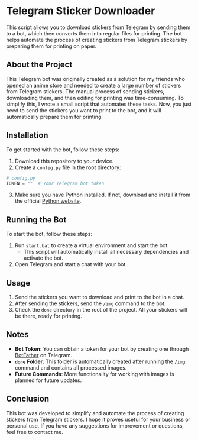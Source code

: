 
# Telegram Sticker Downloader

This script allows you to download stickers from Telegram by sending them to a bot, which then converts them into regular files for printing. The bot helps automate the process of creating stickers from Telegram stickers by preparing them for printing on paper.

## About the Project

This Telegram bot was originally created as a solution for my friends who opened an anime store and needed to create a large number of stickers from Telegram stickers. The manual process of sending stickers, downloading them, and then editing for printing was time-consuming. To simplify this, I wrote a small script that automates these tasks. Now, you just need to send the stickers you want to print to the bot, and it will automatically prepare them for printing.

## Installation

To get started with the bot, follow these steps:

1. Download this repository to your device.
2. Create a `config.py` file in the root directory:

```python
# config.py
TOKEN = ""  # Your Telegram bot token
```

3. Make sure you have Python installed. If not, download and install it from the official [Python website](https://www.python.org/).

## Running the Bot

To start the bot, follow these steps:

1. Run `start.bat` to create a virtual environment and start the bot:
   - This script will automatically install all necessary dependencies and activate the bot.
2. Open Telegram and start a chat with your bot.

## Usage

1. Send the stickers you want to download and print to the bot in a chat.
2. After sending the stickers, send the `/img` command to the bot.
3. Check the `done` directory in the root of the project. All your stickers will be there, ready for printing.

## Notes

- **Bot Token**: You can obtain a token for your bot by creating one through [BotFather](https://t.me/botfather) on Telegram.
- **`done` Folder**: This folder is automatically created after running the `/img` command and contains all processed images.
- **Future Commands**: More functionality for working with images is planned for future updates.

## Conclusion

This bot was developed to simplify and automate the process of creating stickers from Telegram stickers. I hope it proves useful for your business or personal use. If you have any suggestions for improvement or questions, feel free to contact me.

